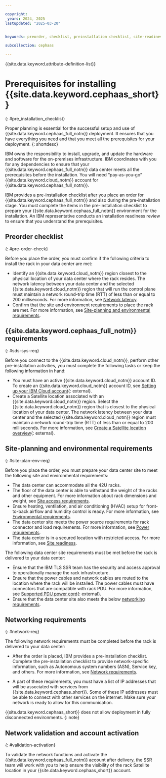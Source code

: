 ```yaml
---

copyright:
 years: 2024, 2025
lastupdated: "2025-03-20"


keywords: preorder, checklist, preinstallation checklist, site-readiness, ceph as a service, network validation, account activation

subcollection: cephaas

---
```


{{site.data.keyword.attribute-definition-list}}

# Prerequisites for installing {{site.data.keyword.cephaas_short}}
{: #pre_installation_checklist}


Proper planning is essential for the successful setup and use of {{site.data.keyword.cephaas_full_notm}} deployment. It ensures that you have everything you need and that you meet all the prerequisites for your deployment.
{: shortdesc}

IBM owns the responsibility to install, upgrade, and update the hardware and software for the on-premises infrastructure. IBM coordinates with you for any dependencies to ensure that your {{site.data.keyword.cephaas_full_notm}} data center meets all the prerequisites before the installation. You will need “pay-as-you-go” {{site.data.keyword.cloud_notm}} account for {{site.data.keyword.cephaas_full_notm}}.

IBM provides a pre-installation checklist after you place an order for {{site.data.keyword.cephaas_full_notm}} and also during the pre-installation stage. You must complete the items in the pre-installation checklist to prepare your {{site.data.keyword.cephaas_full_notm}} environment for the installation. An IBM representative conducts an installation readiness review to ensure that you understand the prerequisites.

## Preorder checklist
{: #pre-order-check}

Before you place the order, you must confirm if the following criteria to install the rack in your data center are met:
*  Identify an {{site.data.keyword.cloud_notm}} region closest to the physical location of your data center where the rack resides. The network latency between your data center and the selected {{site.data.keyword.cloud_notm}} region that will run the control plane must maintain a network round-trip time (RTT) of less than or equal to 200 milliseconds. For more information, see [Network latency](/docs/cephaas?topic=cephaas-network_latency_main).
*  Confirm that the site and environment requirements to place the rack are met. For more information, see [Site-planning and environmental requirements](/docs/cephaas?topic=cephaas-pre_installation_checklist#site-plan-env-req).

## {{site.data.keyword.cephaas_full_notm}} requirements
{: #sds-sys-req}

Before you connect to the {{site.data.keyword.cloud_notm}}, perform other pre-installation activities, you must complete the following tasks or keep the following information in hand:
*  You must have an active {{site.data.keyword.cloud_notm}} account ID. To create an {{site.data.keyword.cloud_notm}} account ID, see [Setting up your IBM Cloud account](https://cloud.ibm.com/docs/account?topic=account-account-getting-started){: external}.
*  Create a Satellite location associated with an {{site.data.keyword.cloud_notm}} region. Select the {{site.data.keyword.cloud_notm}} region that is closest to the physical location of your data center. The network latency between your data center and the selected {{site.data.keyword.cloud_notm}} region must maintain a network round-trip time (RTT) of less than or equal to 200 milliseconds. For more information, see [Create a Satellite location overview](https://cloud.ibm.com/docs/satellite?topic=satellite-locations){: external}.

## Site-planning and environmental requirements
{: #site-plan-env-req}

Before you place the order, you must prepare your data center site to meet the following site and environmental requirements:
*  The data center can accommodate all the 42U racks.
*  The floor of the data center is able to withstand the weight of the racks and other equipment. For more information about rack dimensions and weight, see [Site access requirements](/docs/cephaas?topic=cephaas-site-access-requirements).
*  Ensure heating, ventilation, and air conditioning (HVAC) setup for front-to-back airflow and humidity control is ready. For more information, see [Environmental requirements](/docs/cephaas?topic=cephaas-environmental-requirements).
*  The data center site meets the power source requirements for rack connector and load requirements. For more information, see [Power requirements](/docs/cephaas?topic=cephaas-power-requirements).
*  The data center is in a secured location with restricted access. For more information, see [Site readiness](/docs/cephaas?topic=cephaas-site-readiness).

The following data center site requirements must be met before the rack is delivered to your data center:
*  Ensure that the IBM TLS SSR team has the security and access approval to operationally manage the rack infrastructure.
*  Ensure that the power cables and network cables are routed to the location where the rack will be installed. The power cables must have connectors that are compatible with rack PDU. For more information, see [Supported PDU power cord](https://www.ibm.com/docs/en/power9/0009-ESS?topic=pr-supported-pdu-power-cords){: external}.
*  Ensure that the data center site also meets the below [networking requirements](/docs/cephaas?topic=cephaas-pre_installation_checklist&interface=ui#network-req).

## Networking requirements
{: #network-req}

The following network requirements must be completed before the rack is delivered to your data center:

*  After the order is placed, IBM provides a pre-installation checklist. Complete the pre-installation checklist to provide network-specific information, such as Autonomous system numbers (ASN), Service key, and others. For more information, see [Network requirements](/docs/cephaas?topic=cephaas-network-requirements).

* A part of these requirements, you must have a list of IP addresses that will be associated with services from {{site.data.keyword.cephaas_short}}. Some of these IP addresses must be able to connect with other services on the internet. Make sure your network is ready to allow for this communication.

{{site.data.keyword.cephaas_short}} does not allow deployment in fully disconnected environments.
{: note}


## Network validation and account activation
{: #validation-activation}

To validate the network functions and activate the {{site.data.keyword.cephaas_full_notm}} account after delivery, the SSR team will work with you to help ensure the visibility of the rack Satellite location in your {{site.data.keyword.cephaas_short}} account.

